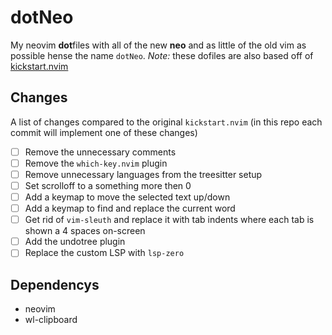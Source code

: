 # dotNeo
My neovim **dot**files with all of the new **neo** and as little of the old vim as possible hense the name `dotNeo`. *Note:* these dofiles are also based off of [kickstart.nvim](https://github.com/nvim-lua/kickstart.nvim)

## Changes
A list of changes compared to the original `kickstart.nvim` (in this repo each commit will implement one of these changes)
 - [ ] Remove the unnecessary comments
 - [ ] Remove the `which-key.nvim` plugin
 - [ ] Remove unnecessary languages from the treesitter setup
 - [ ] Set scrolloff to a something more then 0
 - [ ] Add a keymap to move the selected text up/down
 - [ ] Add a keymap to find and replace the current word
 - [ ] Get rid of `vim-sleuth` and replace it with tab indents where each tab is shown a 4 spaces on-screen
 - [ ] Add the undotree plugin
 - [ ] Replace the custom LSP with `lsp-zero`

## Dependencys
 - neovim
 - wl-clipboard

